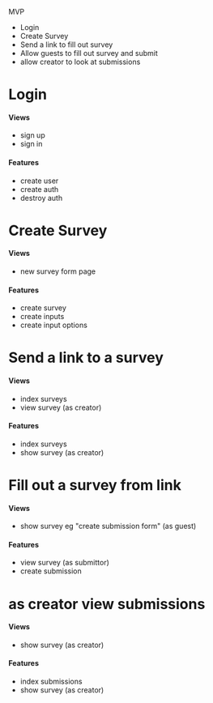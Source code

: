 MVP
- Login
- Create Survey
- Send a link to fill out survey
- Allow guests to fill out survey and submit
- allow creator to look at submissions


# Login
#### Views
- sign up
- sign in
#### Features
- create user
- create auth
- destroy auth

# Create Survey
#### Views
- new survey form page

#### Features
- create survey
- create inputs
- create input options

# Send a link to a survey
#### Views
- index surveys
- view survey (as creator)
#### Features
- index surveys
- show survey (as creator)

# Fill out a survey from link
#### Views
- show survey eg "create submission form" (as guest)
#### Features
- view survey (as submittor)
- create submission

# as creator view submissions
#### Views
- show survey (as creator)
#### Features
- index submissions
- show survey (as creator)

